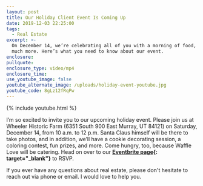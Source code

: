 ```yaml
---
layout: post
title: Our Holiday Client Event Is Coming Up
date: 2019-12-03 22:25:00
tags:
  - Real Estate
excerpt: >-
  On December 14, we’re celebrating all of you with a morning of food, fun, and
  much more. Here’s what you need to know about our event.
enclosure:
pullquote:
enclosure_type: video/mp4
enclosure_time:
use_youtube_image: false
youtube_alternate_image: /uploads/holiday-event-youtube.jpg
youtube_code: 8gLz12fRqPw
---
```


{% include youtube.html %}

I’m so excited to invite you to our upcoming holiday event. Please join us at Wheeler Historic Farm (6351 South 900 East Murray, UT 84121) on Saturday, December 14, from 10 a.m. to 12 p.m. Santa Claus himself will be there to take photos, and in addition, we’ll have a cookie decorating session, a coloring contest, fun prizes, and more. Come hungry, too, because Waffle Love will be catering. Head on over to our **[Eventbrite page](https://udyevents.eventbrite.com/){: target="_blank"}** to RSVP.

If you ever have any questions about real estate, please don't hesitate to reach out via phone or email. I would love to help you.